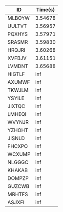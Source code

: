 |ID|Time(s)|
|-|-|
|MLBOYW|3.54678|
|UULTVT|3.56957|
|PQXHYS|3.57971|
|SRASMR|3.59830|
|HRQJRI|3.60268|
|XVFBJV|3.61151|
|LVMDNT|3.65688|
|HIGTLF|inf|
|AXUMWF|inf|
|TKWJLM|inf|
|YSYILE|inf|
|JIXTQC|inf|
|LMHEQI|inf|
|WVYNJR|inf|
|YZHOHT|inf|
|JISNLD|inf|
|FHCXPO|inf|
|WCXUMP|inf|
|NLGGGC|inf|
|KHAKAB|inf|
|DOMPZP|inf|
|GUZCWB|inf|
|MRHTFS|inf|
|ASJXFI|inf|
